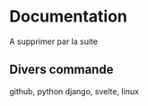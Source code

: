 # Documentation
A supprimer par la suite

Divers commande
---------------

github, python django, svelte, linux
